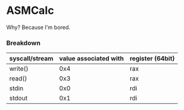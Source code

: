# ASMCalc
Why? Because I'm bored.

### Breakdown
| syscall/stream | value associated with | register (64bit) |
| -------------- | --------------------- | ---------------- |
| write()        | 0x4                   | rax              |
| read()         | 0x3                   | rax              |
| stdin          | 0x0                   | rdi              |
| stdout         | 0x1                   | rdi              |
